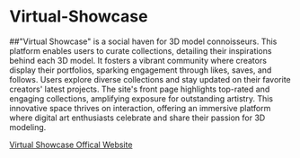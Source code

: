 # Virtual-Showcase

##"Virtual Showcase" is a social haven for 3D model connoisseurs. This platform enables users to curate collections, detailing their inspirations behind each 3D model. It fosters a vibrant community where creators display their portfolios, sparking engagement through likes, saves, and follows. Users explore diverse collections and stay updated on their favorite creators' latest projects. The site's front page highlights top-rated and engaging collections, amplifying exposure for outstanding artistry. This innovative space thrives on interaction, offering an immersive platform where digital art enthusiasts celebrate and share their passion for 3D modeling.

[Virtual Showcase Offical Website](url)

